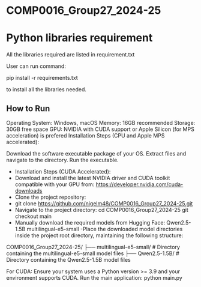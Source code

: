 # COMP0016_Group27_2024-25

# Python libraries requirement
All the libraries required are listed in requirement.txt

User can run command: 

pip install -r requirements.txt

to install all the libraries needed.


## How to Run
Operating System: Windows, macOS
Memory: 16GB recommended
Storage: 30GB free space
GPU: NVIDIA with CUDA support or Apple Silicon (for MPS acceleration) is prefered
Installation Steps (CPU and Apple MPS accelerated):

Download the software executable package of your OS.
Extract files and navigate to the directory.
Run the executable.


- Installation Steps (CUDA Accelerated):
- Download and install the latest NVIDIA driver and CUDA toolkit compatible with your GPU from: https://developer.nvidia.com/cuda-downloads
- Clone the project repository:
- git clone https://github.com/nigelm48/COMP0016_Group27_2024-25.git
- Navigate to the project directory:
cd COMP0016_Group27_2024-25
git checkout main
- Manually download the required models from Hugging Face:
Qwen2.5-1.5B
multilingual-e5-small
-Place the downloaded model directories inside the project root directory, maintaining the following structure:

COMP0016_Group27_2024-25/
├── multilingual-e5-small/       # Directory containing the multilingual-e5-small model files
├── Qwen2.5-1.5B/                # Directory containing the Qwen2.5-1.5B model files

                
For CUDA: Ensure your system uses a Python version >= 3.9 and your environment supports CUDA.
Run the main application:
python main.py

